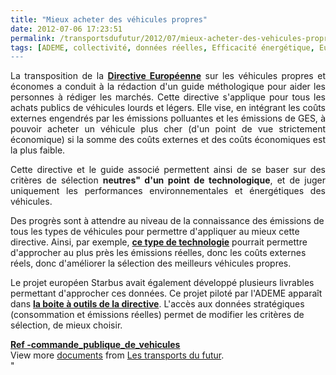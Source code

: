 ```yaml
---
title: "Mieux acheter des véhicules propres"
date: 2012-07-06 17:23:51
permalink: /transportsdufutur/2012/07/mieux-acheter-des-vehicules-propres.html
tags: [ADEME, collectivité, données réelles, Efficacité énergétique, Europe, externalité, guide d'achat, véhicule propre]
---
```


<p style="text-align: justify">La transposition de la <a href="https://gabrielplassat.github.io/transportsdufutur/2011/05/directive-vehicule-propre-et-econome-etat-davancement-et-un-outil-facilitateur.html" target="_blank"><strong>Directive Européenne</strong></a> sur les véhicules propres et économes a conduit à la rédaction d'un guide méthologique pour aider les personnes à rédiger les marchés. Cette directive s'applique pour tous les achats publics de véhicules lourds et légers. Elle vise, en intégrant les coûts externes engendrés par les émissions polluantes et les émissions de GES, à pouvoir acheter un véhicule plus cher (d'un point de vue strictement économique) si la somme des coûts externes et des coûts économiques est la plus faible.</p> <p style="text-align: justify">Cette directive et le guide associé permettent ainsi de se baser sur des critères de sélection <strong>neutres" d'un point de technologique</strong>, et de juger uniquement les performances environnementales et énergétiques des véhicules. </p>  <!--more-->   <p style=""text-align: justify"">Des progrès sont à attendre au niveau de la connaissance des émissions de tous les types de véhicules pour permettre d'appliquer au mieux cette directive. Ainsi, par exemple, <a href="https://gabrielplassat.github.io/transportsdufutur/2011/11/connaitre-les-emissions-reelles-polluants-et-co2-dun-vehicule-vers-la-transparence-totale.html"" target=""_blank""><strong>ce type de technologie</strong></a> pourrait permettre d'approcher au plus près les émissions réelles, donc les coûts externes réels, donc d'améliorer la sélection des meilleurs véhicules propres.</p> <p style=""text-align: justify"">Le projet européen Starbus avait également développé plusieurs livrables permettant d'approcher ces données. Ce projet piloté par l'ADEME apparaît dans <a href=""http://ec.europa.eu/transport/urban/vehicles/directive/toolbox_en.htm"" target=""_blank""><strong>la boite à outils de la directive</strong></a>. L'accès aux données stratégiques (consommation et émissions réelles) permet de modifier les critères de sélection, de mieux choisir.</p> <div id=""__ss_13563173"" style=""width: 477px""><strong style=""margin: 12px 0 4px""><a href=""http://www.slideshare.net/transportsdufutur/ref-commandepubliquedevehicules"" title=""Ref  -commande_publique_de_vehicules"">Ref  -commande_publique_de_vehicules</a></strong>         <div style=""padding: 5px 0 12px"">View more <a href=""http://www.slideshare.net/"">documents</a> from <a href=""http://www.slideshare.net/transportsdufutur"">Les transports du futur</a>.</div> </div>"
